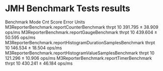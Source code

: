 # JMH Benchmark Tests results

Benchmark                                                     Mode  Cnt    Score    Error   Units
M3ReporterBenchmark.reportCounterBenchmark                   thrpt   10  391.795 ± 38.909  ops/ms
M3ReporterBenchmark.reportGaugeBenchmark                     thrpt   10  439.604 ± 50.595  ops/ms
M3ReporterBenchmark.reportHistogramDurationSamplesBenchmark  thrpt   10  146.534 ± 18.504  ops/ms
M3ReporterBenchmark.reportHistogramValueSamplesBenchmark     thrpt   10  121.296 ± 10.906  ops/ms
M3ReporterBenchmark.reportTimerBenchmark                     thrpt   10  430.241 ± 46.184  ops/ms
